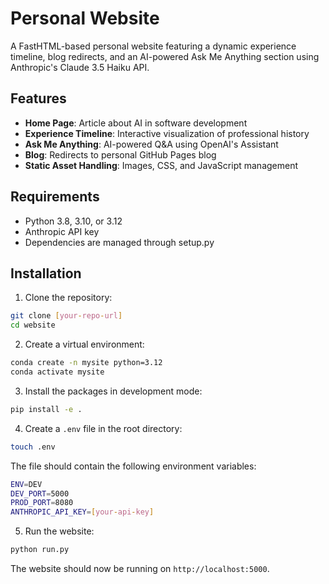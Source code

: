 # Personal Website

A FastHTML-based personal website featuring a dynamic experience timeline, blog redirects, and an AI-powered Ask Me Anything section using Anthropic's Claude 3.5 Haiku API.

## Features

- **Home Page**: Article about AI in software development
- **Experience Timeline**: Interactive visualization of professional history
- **Ask Me Anything**: AI-powered Q&A using OpenAI's Assistant
- **Blog**: Redirects to personal GitHub Pages blog
- **Static Asset Handling**: Images, CSS, and JavaScript management

## Requirements

- Python 3.8, 3.10, or 3.12
- Anthropic API key
- Dependencies are managed through setup.py

## Installation

1. Clone the repository:
```bash
git clone [your-repo-url]
cd website
```

2. Create a virtual environment:
```bash
conda create -n mysite python=3.12
conda activate mysite
```

3. Install the packages in development mode:
```bash
pip install -e .
```

4. Create a `.env` file in the root directory:
```bash
touch .env
```
The file should contain the following environment variables:
```bash
ENV=DEV
DEV_PORT=5000
PROD_PORT=8080
ANTHROPIC_API_KEY=[your-api-key]
```

5. Run the website:
```bash
python run.py
```

The website should now be running on `http://localhost:5000`.

